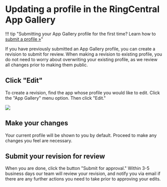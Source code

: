 # Updating a profile in the RingCentral App Gallery

!!! tip "Submitting your App Gallery profile for the first time? Learn how to [submit a profile &raquo;](../getting-started/promote-app.md)"

If you have previously submitted an App Gallery profile, you can create a revision to submit for review. When making a revision to existing profile, you do not need to worry about overwriting your existing profile, as we review all changes prior to making them public.

## Click "Edit"

To create a revision, find the app whose profile you would like to edit. Click the "App Gallery" menu option. Then click "Edit."

<img class="img-fluid" src="../start-revision.png" style="max-width: 75%">

## Make your changes

Your current profile will be shown to you by default. Proceed to make any changes you feel are necessary.

## Submit your revision for review

When you are done, click the button "Submit for approval." Within 3-5 business days our team will review your revision, and notify you via email if there are any further actions you need to take prior to approving your edits.
